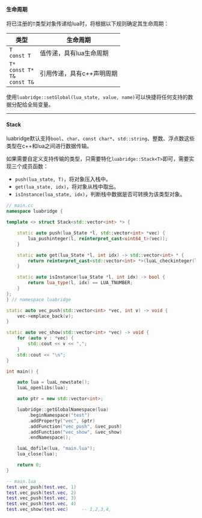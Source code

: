 #### 生命周期

将已注册的`T`类型对象传递给lua时，将根据以下规则确定其生命周期：

| 类型                                           | 生命周期                  |
| ---------------------------------------------- | ------------------------- |
| `T`<br />`const T`                             | 值传递，具有lua生命周期   |
| `T*`<br />`const T*`<br />`T&`<br />`const T&` | 引用传递，具有c++声明周期 |

使用`luabridge::setGlobal(lua_state, value, name)`可以快捷将任何支持的数据分配给全局变量。

---

#### Stack

luabridge默认支持`bool`、`char`、`const char*`、`std::string`、整数、浮点数这些类型在c++和lua之间进行数据传输。

如果需要自定义支持传输的类型，只需要特化`luabridge::Stack<T>`即可，需要实现三个成员函数：

*   `push(lua_state, T)`，将对象压入栈中。
*   `get(lua_state, idx)`，将对象从栈中取出。
*   `isInstance(lua_state, idx)`，判断栈中数据是否可转换为该类型对象。

```cpp
// main.cc
namespace luabridge {

template <> struct Stack<std::vector<int> *> {

    static auto push(lua_State *l, std::vector<int> *vec) {
        lua_pushinteger(l, reinterpret_cast<uint64_t>(vec));
    }

    static auto get(lua_State *l, int idx) -> std::vector<int> * {
        return reinterpret_cast<std::vector<int> *>(luaL_checkinteger(l, idx));
    }

    static auto isInstance(lua_State *l, int idx) -> bool {
        return lua_type(l, idx) == LUA_TNUMBER;
    }
};
} // namespace luabridge

static auto vec_push(std::vector<int> *vec, int v) -> void {
    vec->emplace_back(v);
}

static auto vec_show(std::vector<int> *vec) -> void {
    for (auto v : *vec) {
        std::cout << v << ",";
    }
    std::cout << "\n";
}

int main() {

    auto lua = luaL_newstate();
    luaL_openlibs(lua);

    auto ptr = new std::vector<int>;

    luabridge::getGlobalNamespace(lua)
        .beginNamespace("test")
        .addProperty("vec", &ptr)
        .addFunction("vec_push", &vec_push)
        .addFunction("vec_show", &vec_show)
        .endNamespace();

    luaL_dofile(lua, "main.lua");
    lua_close(lua);

    return 0;
}
```

```lua
-- main.lua
test.vec_push(test.vec, 1)
test.vec_push(test.vec, 2)
test.vec_push(test.vec, 3)
test.vec_push(test.vec, 4)
test.vec_show(test.vec)		-- 1,2,3,4,
```

